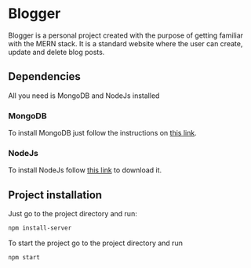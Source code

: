 # Blogger

Blogger is a personal project created with the purpose of getting familiar with the MERN stack. It is a standard website where the user can create, update and delete blog posts.

## Dependencies

All you need is MongoDB and NodeJs installed

### MongoDB

To install MongoDB just follow the instructions on [this link](https://docs.mongodb.com/manual/administration/install-community/).

### NodeJs

To install NodeJs follow [this link](https://nodejs.org/en/download/) to download it.

## Project installation

Just go to the project directory and run:

```bash
npm install-server
```

To start the project go to the project directory and run

```bash
npm start
```
